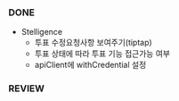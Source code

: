### DONE

- Stelligence
  - 투표 수정요청사항 보여주기(tiptap)
  - 투표 상태에 따라 투표 기능 접근가능 여부
  - apiClient에 withCredential 설정

### REVIEW
